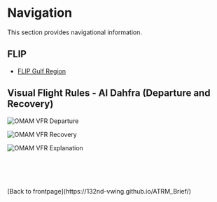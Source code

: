 # Navigation

This section provides navigational information.

## FLIP
* [FLIP Gulf Region](https://www.dropbox.com/s/sp91zf63rx0esao/FLIP_GULFR2_EC1.pdf?dl=0)


## Visual Flight Rules - Al Dahfra (Departure and Recovery)


![OMAM VFR Departure](/ATRM_Brief/Pictures/VFR_departure_OMAM.jpg)

![OMAM VFR Recovery](/ATRM_Brief/Pictures/VFR_recovery_OMAM.jpg)

![OMAM VFR Explanation](/ATRM_Brief/Pictures/VFR_explanation_OMAM.jpg)

<br>
<br>
<br>
<br>
[Back to frontpage](https://132nd-vwing.github.io/ATRM_Brief/)